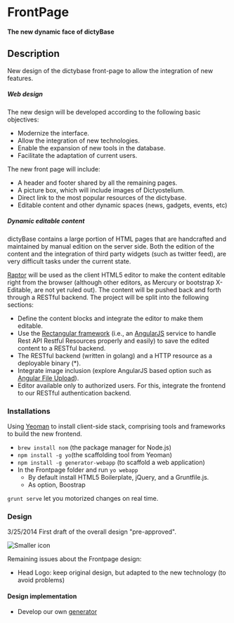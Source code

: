 FrontPage
=========
**The new dynamic face of dictyBase**


## Description
New design of the dictybase front-page to allow the integration of new features.

##### Web design
The new design will be developed according to the following basic objectives:

* Modernize the interface.
* Allow the integration of new technologies.
* Enable the expansion of new tools in the database.
* Facilitate the adaptation of current users.

The new front page will include:

* A header and footer shared by all the remaining pages.
* A picture box, which will include images of Dictyostelium.
* Direct link to the most popular resources of the dictybase.
* Editable content and other dynamic spaces (news, gadgets, events, etc)

##### Dynamic editable content

dictyBase contains a large portion of HTML pages that are handcrafted and maintained by manual edition on the server side. Both the edition of the content and the integration of third party widgets (such as twitter feed), are very difficult tasks under the current state.

[Raptor](https://www.raptor-editor.com/) will be used as the client HTML5 editor to make the content editable right from the browser (although other editors, as Mercury or bootstrap X-Editable, are not yet ruled out). The content will be pushed back and forth through a RESTful backend. The project will be split into the following sections:


- Define the content blocks and integrate the editor to make them editable.
- Use the [Rectangular framework](https://github.com/mgonto/restangular) (i.e., an [AngularJS](http://angularjs.org/) service to handle Rest API Restful Resources properly and easily) to save the edited content to a RESTful backend. 
- The RESTful backend (written in golang) and a HTTP resource as a deployable binary (*).
- Integrate image inclusion (explore AngularJS based option such as [Angular File Upload](https://github.com/danialfarid/angular-file-upload)).
- Editor available only to authorized users. For this, integrate the frontend to our RESTful authentication backend.

### Installations
Using [Yeoman](http://yeoman.io/whyyeoman.html) to install client-side stack, comprising tools and frameworks to build the new frontend.

* ``brew install nom`` (the package manager for Node.js)
* ``npm install -g yo``(the scaffolding tool from Yeoman)
* ``npm install -g generator-webapp`` (to scaffold a web application)
* In the Frontpage folder and run ``yo webapp``
	* By default install HTML5 Boilerplate, jQuery, and a Gruntfile.js.
	* As option, Boostrap
	
``grunt serve`` let you motorized changes on real time.

### Design
3/25/2014 First draft of the overall design "pre-approved".

![Smaller icon](https://raw.githubusercontent.com/dictyBase/FrontPage/master/images/dictyFrontpage14_Draft1_small.jpg)

Remaining issues about the Frontpage design:

* Head Logo: keep original design, but adapted to the new technology (to avoid problems)

#### Design implementation

* Develop our own [generator](http://yeoman.io/generators.html)
